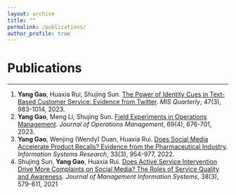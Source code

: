 ```yaml
---
layout: archive
title: ""
permalink: /publications/
author_profile: true
---
```


# Publications
---
1. **Yang Gao**, Huaxia Rui, Shujing Sun. [The Power of Identity Cues in Text-Based Customer Service: Evidence from Twitter](https://misq.umn.edu/the-power-of-identity-cues-in-text-based-customer-service-evidence-from-twitter.html). _MIS Quarterly_, 47(3), 983-1014, 2023.
2. **Yang Gao**, Meng Li, Shujing Sun. [Field Experiments in Operations Management](https://onlinelibrary.wiley.com/doi/abs/10.1002/joom.1240). _Journal of Operations Management_, 69(4), 676-701, 2023.
3. **Yang Gao**, Wenjing (Wendy) Duan, Huaxia Rui. [Does Social Media Accelerate Product Recalls? Evidence from the Pharmaceutical Industry](https://pubsonline.informs.org/doi/abs/10.1287/isre.2021.1092). _Information Systems Research_, 33(3), 954-977, 2022.
4. Shujing Sun, **Yang Gao**, Huaxia Rui. [Does Active Service Intervention Drive More Complaints on Social Media? The Roles of Service Quality and Awareness](https://www.tandfonline.com/doi/abs/10.1080/07421222.2021.1958548). _Journal of Management Information Systems_, 38(3), 579-611, 2021

<!--Working Papers
---
1. Yang Gao (with Maggie Mengqing Zhang, Mikhail Lysyakov) [Is Social Bot Socializing? Evidence from A Microblogging Platform](https://papers.ssrn.com/sol3/papers.cfm?abstract_id=4786302)
2. Yang Gao (with Shuaiyu Chen), [Does Smartphone Transform Financial Information Transmission? Evidence from StockTwits](https://papers.ssrn.com/sol3/papers.cfm?abstract_id=4642935)
3. Yang Gao (with Anqi Zhao, Qian Tang). The Effect of Online Follow-up Service on Offline Appointments and Online Consultations: Evidence from Chronic Disease Physicians.
4. Yang Gao (with Junyuan Ke, Shujing Sun, Huaxia Rui). She? The Role of Perceived Agent Gender in Social Media Customer Service.-->
